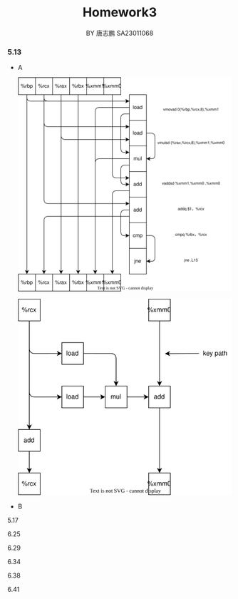 <center><h1>Homework3</h1></center>

<center>BY  唐志鹏  SA23011068</center>

### 5.13

- A

  ![pic](./fig/data_flow.drawio.svg)

  ![simple](./fig/simplify.drawio.svg)

- B

5.17



6.25



6.29



6.34



6.38



6.41